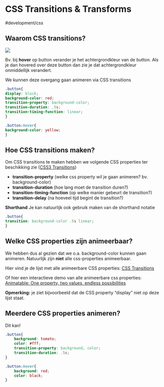 # CSS Transitions & Transforms
#development/css

## Waarom CSS transitions?
![](README/README/hover.png)

Bv. bij **hover** op button verander je het achtergrondkleur van de button. Als je dan hovered over deze button dan zie je dat achtergrondkleur onmiddellijk verandert. 

We kunnen deze overgang gaan animeren via CSS transitions

```css
.button{
display: block;
background-color: red;
transition-property: background-color;
transition-duration: .5s;
transition-timing-function: linear;
}

.button:hover{
background-color: yellow;
}
```

## Hoe CSS transitions maken?

Om CSS transitions te maken hebben we volgende CSS properties ter beschikking zie ([CSS3 Transitions](https://www.w3schools.com/css/css3_transitions.asp))

- **transition-property** (welke css property wil je gaan animeren? bv. background-color)
- **transition-duration** (hoe lang moet de transition duren?)
- **transition-timing-function** (op welke manier gebeurt de transition?)
- **transition-delay** (na hoeveel tijd begint de transition?)

**Shorthand** 
Je kan natuurlijk ook gebruik maken van de shorthand notatie

```css
.button{
transition: background-color .5s linear;
}
```


## Welke CSS properties zijn animeerbaar? 
We hebben dus al gezien dat we o.a. background-color kunnen gaan animeren. Natuurlijk zijn **niet** alle css-properties animeerbaar.

Hier vind je de lijst met alle animeerbare CSS properties:
[CSS Transitions](https://www.w3.org/TR/css3-transitions/#animatable-properties)

Of hier een interactieve demo van alle animeerbare css properties:
[Animatable: One property, two values, endless possibilities](http://leaverou.github.io/animatable/)

**Opmerking:** je ziet bijvoorbeeld dat de CSS property “display” niet op deze lijst staat. 


## Meerdere CSS properties animeren?
Dit kan!

```css
.button{
	background: tomato;
	color: #fff;
	transition-property: background, color;
	transition-duration: .5s;
}

.button:hover{
	background: red;
	color: black;
}
```







